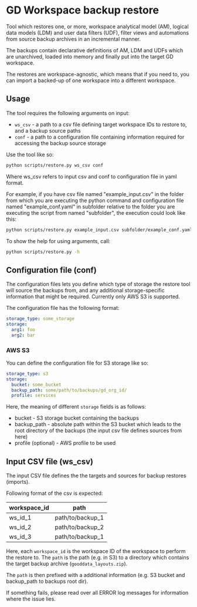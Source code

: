 # GD Workspace backup restore
Tool which restores one, or more, workspace analytical model (AM), logical data models (LDM) and user data filters (UDF), filter views and automations from source backup archives in an incremental manner.

The backups contain declarative definitions of AM, LDM and UDFs which are unarchived, loaded into memory and finally put into the target GD workspace.

The restores are workspace-agnostic, which means that if you need to, you can import a backed-up of one workspace into a different workspace.

## Usage
The tool requires the following arguments on input:
- `ws_csv` - a path to a csv file defining target workspace IDs to restore to, and a backup source paths
- `conf` - a path to a configuration file containing information required for accessing the backup source storage

Use the tool like so:

```sh
python scripts/restore.py ws_csv conf
```

Where ws_csv refers to input csv and conf to configuration file in yaml format.

For example, if you have csv file named "example_input.csv" in the folder from which you are executing the python command and configuration file named "example_conf.yaml" in subfolder relative to the folder you are executing the script from named "subfolder", the execution could look like this:

```sh
python scripts/restore.py example_input.csv subfolder/example_conf.yaml
```


To show the help for using arguments, call:
```sh
python scripts/restore.py -h
```

## Configuration file (conf)
The configuration files lets you define which type of storage the restore tool will source the backups from, and any additional storage-specific information that might be required. Currently only AWS S3 is supported.

The configuration file has the following format:
```yaml
storage_type: some_storage
storage:
  arg1: foo
  arg2: bar
```

### AWS S3

You can define the configuration file for S3 storage like so: 

```yaml
storage_type: s3
storage:
  bucket: some_bucket
  backup_path: some/path/to/backups/gd_org_id/
  profile: services 
```
Here, the meaning of different `storage` fields is as follows:
- bucket - S3 storage bucket containing the backups
- backup_path - absolute path within the S3 bucket which leads to the root directory of the backups (the input csv file defines sources from here)
- profile (optional) - AWS profile to be used


## Input CSV file (ws_csv)
The input CSV file defines the the targets and sources for backup restores (imports).

Following format of the csv is expected:

| workspace_id | path             |
|--------------|------------------|
| ws_id_1      | path/to/backup_1 |
| ws_id_2      | path/to/backup_2 |
| ws_id_3      | path/to/backup_1 |

Here, each `workspace_id` is the workspace ID of the workspace to perform the restore to. The `path` is the path (e.g. in S3) to a directory which contains the target backup archive (`gooddata_layouts.zip`).

The `path` is then prefixed with a additional information (e.g. S3 bucket and backup_path to backups root dir).

If something fails, please read over all ERROR log messages for information where the issue lies.